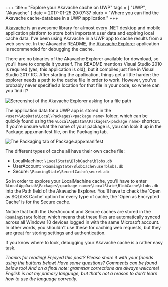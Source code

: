 +++
title = "Explore your Akavache cache on UWP"
tags = [ "UWP", "Akavache" ]
date = 2017-01-25 20:07:37
blurb = "Where you can find the Akavache cache-database in a UWP application."
+++


[Akavache](https://github.com/akavache/akavache) is an awesome library for almost every .NET desktop and mobile application platform to store both important user data and expiring local cache data. I've been using Akavache in a UWP app to cache results from a web service. In the Akavache README, the [Akavache Explorer](https://github.com/paulcbetts/AkavacheExplorer) application is recommended for debugging the cache.

There are no binaries of the Akavache Explorer available for download, so you'll have to compile it yourself. The README mentions Visual Studio 2010 is required (yes, this application is old), but it compiles just fine in Visual Studio 2017 RC. After starting the application, things get a little harder: the explorer needs a path to the cache file in order to work. However, you've probably never specified a location for that file in your code, so where can you find it?

![Screenshot of the Akavache Explorer asking for a file path](/assets/20170125-explore-your-akavache-cache-on-uwp/akavache_explorer.png "Akavache Explorer asks for a path")

The application data for a UWP app is stored in the `<user>\AppData\Local\Packages\<package name>` folder, which can be quickly found using the `%LocalAppData%\Packages\<package name>` shortcut. If you're unsure what the name of your package is, you can look it up in the Package.appxmanifest file, on the Packaging tab.

![The Packaging tab of Package.appxmanifest](/assets/20170125-explore-your-akavache-cache-on-uwp/package_name.png "The package name can be found in the Package.appxmanifest file")

The different types of cache all have their own cache file:
- LocalMachine: `\LocalState\BlobCache\blobs.db`
- UserAccount: `\RoamingState\BlobCache\userblobs.db`
- Secure: `\RoamingState\SecretCache\secret.db`

So in order to explore your LocalMachine cache, you'll have to enter `%LocalAppData%\Packages\<package name>\LocalState\BlobCache\blobs.db` into the Path field of the Akavache Explorer. You'll have to check the 'Open as SQLite3 Cache' option for every type of cache, the 'Open as Encrypted Cache' is for the Secure cache.

Notice that both the UserAccount and Secure caches are stored in the `RoamingState` folder, which means that these files are automatically synced across all Windows 10 devices logged in with the same Microsoft account. In other words, you shouldn't use these for caching web requests, but they are great for storing settings and authentication.

If you know where to look, debugging your Akavache cache is a rather easy task.

*Thanks for reading! Enjoyed this post? Please share it with your friends using the buttons below! Have some questions? Comments can be found below too! And on a final note: grammar corrections are always welcome! English is not my primary language, but that's not a reason to don't learn how to use the language correctly.*